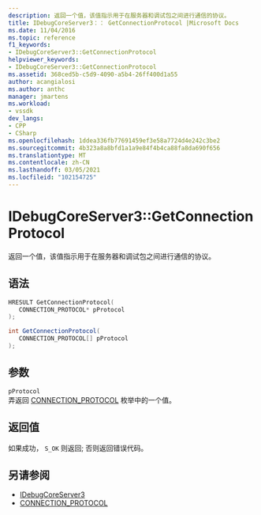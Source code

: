 ```yaml
---
description: 返回一个值，该值指示用于在服务器和调试包之间进行通信的协议。
title: IDebugCoreServer3：： GetConnectionProtocol |Microsoft Docs
ms.date: 11/04/2016
ms.topic: reference
f1_keywords:
- IDebugCoreServer3::GetConnectionProtocol
helpviewer_keywords:
- IDebugCoreServer3::GetConnectionProtocol
ms.assetid: 368ced5b-c5d9-4090-a5b4-26ff400d1a55
author: acangialosi
ms.author: anthc
manager: jmartens
ms.workload:
- vssdk
dev_langs:
- CPP
- CSharp
ms.openlocfilehash: 1ddea336fb77691459ef3e58a7724d4e242c3be2
ms.sourcegitcommit: 4b323a8a8bfd1a1a9e84f4b4ca88fa8da690f656
ms.translationtype: MT
ms.contentlocale: zh-CN
ms.lasthandoff: 03/05/2021
ms.locfileid: "102154725"
---
```

# <a name="idebugcoreserver3getconnectionprotocol"></a>IDebugCoreServer3::GetConnectionProtocol
返回一个值，该值指示用于在服务器和调试包之间进行通信的协议。

## <a name="syntax"></a>语法

```cpp
HRESULT GetConnectionProtocol(
   CONNECTION_PROTOCOL* pProtocol
);
```

```csharp
int GetConnectionProtocol(
   CONNECTION_PROTOCOL[] pProtocol
);
```

## <a name="parameters"></a>参数
`pProtocol`\
弄返回 [CONNECTION_PROTOCOL](../../../extensibility/debugger/reference/connection-protocol.md) 枚举中的一个值。

## <a name="return-value"></a>返回值
 如果成功， `S_OK` 则返回; 否则返回错误代码。

## <a name="see-also"></a>另请参阅
- [IDebugCoreServer3](../../../extensibility/debugger/reference/idebugcoreserver3.md)
- [CONNECTION_PROTOCOL](../../../extensibility/debugger/reference/connection-protocol.md)
